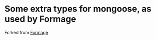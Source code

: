 # Some extra types for mongoose, as used by Formage
Forked from [Formage](https://github.com/Empeeric/formage)
